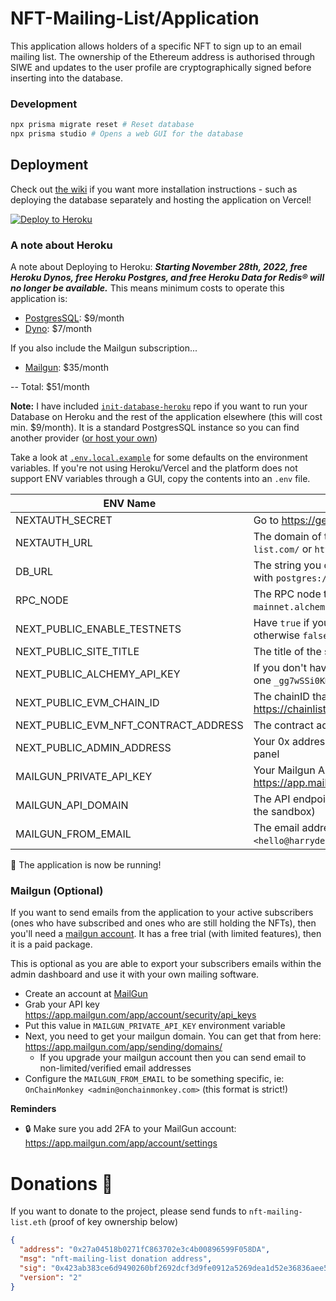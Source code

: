 # NFT-Mailing-List/Application

This application allows holders of a specific NFT to sign up to an email mailing list. The ownership of the Ethereum address is authorised through SIWE and updates to the user profile are cryptographically signed before inserting into the database.

### Development

```bash
npx prisma migrate reset # Reset database
npx prisma studio # Opens a web GUI for the database
```

## Deployment

Check out [the wiki](https://github.com/nft-mailing-list/application/wiki/Deployment) if you want more installation instructions - such as deploying the database separately and hosting the application on Vercel!

[![Deploy to Heroku](https://www.herokucdn.com/deploy/button.svg)](https://dashboard.heroku.com/new?template=https%3A%2F%2Fgithub.com%2Fnft-mailing-list%2Fapplication%2Ftree%2Fmain)

### A note about Heroku

A note about Deploying to Heroku: ***Starting November 28th, 2022, free Heroku Dynos, free Heroku Postgres, and free Heroku Data for Redis® will no longer be available.*** This means minimum costs to operate this application is:

* [PostgresSQL](https://elements.heroku.com/addons/heroku-postgresql): $9/month
* [Dyno](https://www.heroku.com/pricing): $7/month

If you also include the Mailgun subscription...

* [Mailgun](https://www.mailgun.com/pricing/): $35/month

-- Total: $51/month


**Note:** I have included [`init-database-heroku`](https://github.com/nft-mailing-list/init-database-heroku) repo if you want to run your Database on Heroku and the rest of the application elsewhere (this will cost min. $9/month). It is a standard PostgresSQL instance so you can find another provider ([or host your own](https://www.digitalocean.com/community/tutorials/how-to-install-postgresql-on-ubuntu-20-04-quickstart))

Take a look at [`.env.local.example`](https://github.com/nft-mailing-list/application/blob/main/.env.local.example) for some defaults on the environment variables. If you're not using Heroku/Vercel and the platform does not support ENV variables through a GUI, copy the contents into an `.env` file.

| ENV Name                             	| Notes                                                                                                                           	|
|--------------------------------------	|---------------------------------------------------------------------------------------------------------------------------------	|
| NEXTAUTH_SECRET                      	| Go to https://generate-secret.now.sh/32 and copy the output                                                                     	|
| NEXTAUTH_URL                         	| The domain of the application (ie: `https://nft-mailing-list.com/` or `http://localhost:3000`)                                   	|
| DB_URL                               	| The string you copied in the database application, starting with `postgres://`                                                  	|
| RPC_NODE                             	| The RPC node to check chain state (ie: `https://eth-mainnet.alchemyapi.io/v2/_gg7wSSi0KMBsdKnGVfHDueq6xMB9EkC`)                 	|
| NEXT_PUBLIC_ENABLE_TESTNETS          	| Have `true` if you want to enable testnets on connection, otherwise `false`                                                     	|
| NEXT_PUBLIC_SITE_TITLE               	| The title of the site                                                                                                           	|
| NEXT_PUBLIC_ALCHEMY_API_KEY          	| If you don't have an [alchemy key](https://www.alchemy.com/) then use the default public one `_gg7wSSi0KMBsdKnGVfHDueq6xMB9EkC` 	|
| NEXT_PUBLIC_EVM_CHAIN_ID             	| The chainID that your NFT contract is on, see https://chainlist.org/ if you are unsure                                          	|
| NEXT_PUBLIC_EVM_NFT_CONTRACT_ADDRESS 	| The contract address of your NFTs                                                                                               	|
| NEXT_PUBLIC_ADMIN_ADDRESS            	| Your 0x address. SIWE with this address to access the admin panel                                                               	|
| MAILGUN_PRIVATE_API_KEY               | Your Mailgun API key https://app.mailgun.com/app/account/security/api_keys                                                        |
| MAILGUN_API_DOMAIN                    | The API endpoint for mailgun (this will change if you're using the sandbox)                                                       |
| MAILGUN_FROM_EMAIL                    | The email address to send these emails from (ie: `Harry Denley <hello@harrydenley.com>`)                                          |

🎉 The application is now be running!
### Mailgun (Optional)

If you want to send emails from the application to your active subscribers (ones who have subscribed and ones who are still holding the NFTs), then you'll need a [mailgun account](https://mailgun.com). It has a free trial (with limited features), then it is a paid package.

This is optional as you are able to export your subscribers emails within the admin dashboard and use it with your own mailing software.

* Create an account at [MailGun](https://mailgun.com)
* Grab your API key https://app.mailgun.com/app/account/security/api_keys
* Put this value in `MAILGUN_PRIVATE_API_KEY` environment variable
* Next, you need to get your mailgun domain. You can get that from here: https://app.mailgun.com/app/sending/domains/
   * If you upgrade your mailgun account then you can send email to non-limited/verified email addresses
* Configure the `MAILGUN_FROM_EMAIL` to be something specific, ie: `OnChainMonkey <admin@onchainmonkey.com>` (this format is strict!)

**Reminders**

* 🔒 Make sure you add 2FA to your MailGun account: https://app.mailgun.com/app/account/settings

# Donations 💖

If you want to donate to the project, please send funds to `nft-mailing-list.eth` (proof of key ownership below)

```json
{
  "address": "0x27a04518b0271fC863702e3c4b00896599F058DA",
  "msg": "nft-mailing-list donation address",
  "sig": "0x423ab383ce6d9490260bf2692dcf3d9fe0912a5269dea1d52e36836aee5380ce1a47759adac9d8d9a7e192699636386c0411a4d9bb7200a07045b34e5317d7091c",
  "version": "2"
}
```
